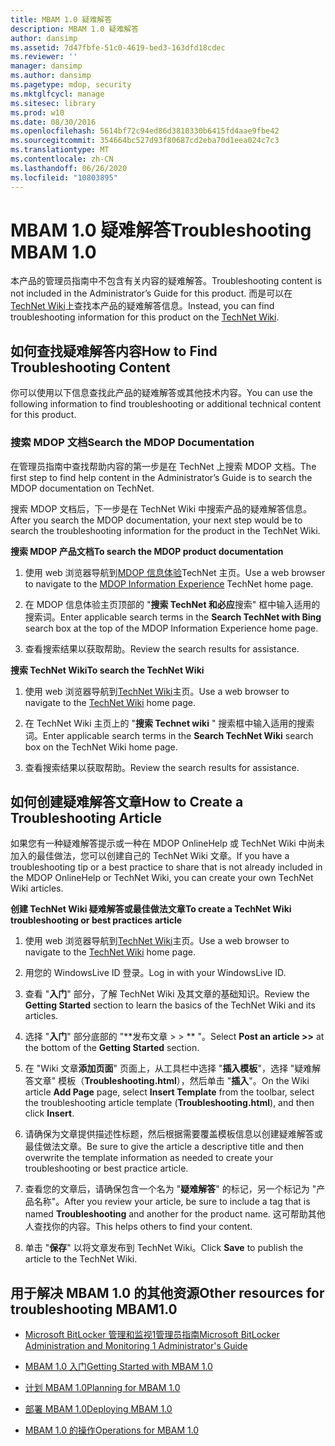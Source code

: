 ```yaml
---
title: MBAM 1.0 疑难解答
description: MBAM 1.0 疑难解答
author: dansimp
ms.assetid: 7d47fbfe-51c0-4619-bed3-163dfd18cdec
ms.reviewer: ''
manager: dansimp
ms.author: dansimp
ms.pagetype: mdop, security
ms.mktglfcycl: manage
ms.sitesec: library
ms.prod: w10
ms.date: 08/30/2016
ms.openlocfilehash: 5614bf72c94ed86d3810330b6415fd4aae9fbe42
ms.sourcegitcommit: 354664bc527d93f80687cd2eba70d1eea024c7c3
ms.translationtype: MT
ms.contentlocale: zh-CN
ms.lasthandoff: 06/26/2020
ms.locfileid: "10803895"
---
```

# <span data-ttu-id="176fa-103">MBAM 1.0 疑难解答</span><span class="sxs-lookup"><span data-stu-id="176fa-103">Troubleshooting MBAM 1.0</span></span>


<span data-ttu-id="176fa-104">本产品的管理员指南中不包含有关内容的疑难解答。</span><span class="sxs-lookup"><span data-stu-id="176fa-104">Troubleshooting content is not included in the Administrator’s Guide for this product.</span></span> <span data-ttu-id="176fa-105">而是可以在[TechNet Wiki](https://go.microsoft.com/fwlink/p/?LinkId=224905)上查找本产品的疑难解答信息。</span><span class="sxs-lookup"><span data-stu-id="176fa-105">Instead, you can find troubleshooting information for this product on the [TechNet Wiki](https://go.microsoft.com/fwlink/p/?LinkId=224905).</span></span>

## <span data-ttu-id="176fa-106">如何查找疑难解答内容</span><span class="sxs-lookup"><span data-stu-id="176fa-106">How to Find Troubleshooting Content</span></span>


<span data-ttu-id="176fa-107">你可以使用以下信息查找此产品的疑难解答或其他技术内容。</span><span class="sxs-lookup"><span data-stu-id="176fa-107">You can use the following information to find troubleshooting or additional technical content for this product.</span></span>

### <span data-ttu-id="176fa-108">搜索 MDOP 文档</span><span class="sxs-lookup"><span data-stu-id="176fa-108">Search the MDOP Documentation</span></span>

<span data-ttu-id="176fa-109">在管理员指南中查找帮助内容的第一步是在 TechNet 上搜索 MDOP 文档。</span><span class="sxs-lookup"><span data-stu-id="176fa-109">The first step to find help content in the Administrator’s Guide is to search the MDOP documentation on TechNet.</span></span>

<span data-ttu-id="176fa-110">搜索 MDOP 文档后，下一步是在 TechNet Wiki 中搜索产品的疑难解答信息。</span><span class="sxs-lookup"><span data-stu-id="176fa-110">After you search the MDOP documentation, your next step would be to search the troubleshooting information for the product in the TechNet Wiki.</span></span>

**<span data-ttu-id="176fa-111">搜索 MDOP 产品文档</span><span class="sxs-lookup"><span data-stu-id="176fa-111">To search the MDOP product documentation</span></span>**

1.  <span data-ttu-id="176fa-112">使用 web 浏览器导航到[MDOP 信息体验](https://go.microsoft.com/fwlink/?LinkId=236032)TechNet 主页。</span><span class="sxs-lookup"><span data-stu-id="176fa-112">Use a web browser to navigate to the [MDOP Information Experience](https://go.microsoft.com/fwlink/?LinkId=236032) TechNet home page.</span></span>

2.  <span data-ttu-id="176fa-113">在 MDOP 信息体验主页顶部的 "**搜索 TechNet 和必应**搜索" 框中输入适用的搜索词。</span><span class="sxs-lookup"><span data-stu-id="176fa-113">Enter applicable search terms in the **Search TechNet with Bing** search box at the top of the MDOP Information Experience home page.</span></span>

3.  <span data-ttu-id="176fa-114">查看搜索结果以获取帮助。</span><span class="sxs-lookup"><span data-stu-id="176fa-114">Review the search results for assistance.</span></span>

**<span data-ttu-id="176fa-115">搜索 TechNet Wiki</span><span class="sxs-lookup"><span data-stu-id="176fa-115">To search the TechNet Wiki</span></span>**

1.  <span data-ttu-id="176fa-116">使用 web 浏览器导航到[TechNet Wiki](https://go.microsoft.com/fwlink/p/?LinkId=224905)主页。</span><span class="sxs-lookup"><span data-stu-id="176fa-116">Use a web browser to navigate to the [TechNet Wiki](https://go.microsoft.com/fwlink/p/?LinkId=224905) home page.</span></span>

2.  <span data-ttu-id="176fa-117">在 TechNet Wiki 主页上的 "**搜索 Technet wiki** " 搜索框中输入适用的搜索词。</span><span class="sxs-lookup"><span data-stu-id="176fa-117">Enter applicable search terms in the **Search TechNet Wiki** search box on the TechNet Wiki home page.</span></span>

3.  <span data-ttu-id="176fa-118">查看搜索结果以获取帮助。</span><span class="sxs-lookup"><span data-stu-id="176fa-118">Review the search results for assistance.</span></span>

## <span data-ttu-id="176fa-119">如何创建疑难解答文章</span><span class="sxs-lookup"><span data-stu-id="176fa-119">How to Create a Troubleshooting Article</span></span>


<span data-ttu-id="176fa-120">如果您有一种疑难解答提示或一种在 MDOP OnlineHelp 或 TechNet Wiki 中尚未加入的最佳做法，您可以创建自己的 TechNet Wiki 文章。</span><span class="sxs-lookup"><span data-stu-id="176fa-120">If you have a troubleshooting tip or a best practice to share that is not already included in the MDOP OnlineHelp or TechNet Wiki, you can create your own TechNet Wiki articles.</span></span>

**<span data-ttu-id="176fa-121">创建 TechNet Wiki 疑难解答或最佳做法文章</span><span class="sxs-lookup"><span data-stu-id="176fa-121">To create a TechNet Wiki troubleshooting or best practices article</span></span>**

1.  <span data-ttu-id="176fa-122">使用 web 浏览器导航到[TechNet Wiki](https://go.microsoft.com/fwlink/p/?LinkId=224905)主页。</span><span class="sxs-lookup"><span data-stu-id="176fa-122">Use a web browser to navigate to the [TechNet Wiki](https://go.microsoft.com/fwlink/p/?LinkId=224905) home page.</span></span>

2.  <span data-ttu-id="176fa-123">用您的 WindowsLive ID 登录。</span><span class="sxs-lookup"><span data-stu-id="176fa-123">Log in with your WindowsLive ID.</span></span>

3.  <span data-ttu-id="176fa-124">查看 "**入门**" 部分，了解 TechNet Wiki 及其文章的基础知识。</span><span class="sxs-lookup"><span data-stu-id="176fa-124">Review the **Getting Started** section to learn the basics of the TechNet Wiki and its articles.</span></span>

4.  <span data-ttu-id="176fa-125">选择 "**入门**" 部分底部的 "\*\*发布文章 &gt; &gt; \*\* "。</span><span class="sxs-lookup"><span data-stu-id="176fa-125">Select **Post an article &gt;&gt;** at the bottom of the **Getting Started** section.</span></span>

5.  <span data-ttu-id="176fa-126">在 "Wiki 文章**添加页面**" 页面上，从工具栏中选择 "**插入模板**"，选择 "疑难解答文章" 模板（**Troubleshooting.html**），然后单击 "**插入**"。</span><span class="sxs-lookup"><span data-stu-id="176fa-126">On the Wiki article **Add Page** page, select **Insert Template** from the toolbar, select the troubleshooting article template (**Troubleshooting.html**), and then click **Insert**.</span></span>

6.  <span data-ttu-id="176fa-127">请确保为文章提供描述性标题，然后根据需要覆盖模板信息以创建疑难解答或最佳做法文章。</span><span class="sxs-lookup"><span data-stu-id="176fa-127">Be sure to give the article a descriptive title and then overwrite the template information as needed to create your troubleshooting or best practice article.</span></span>

7.  <span data-ttu-id="176fa-128">查看您的文章后，请确保包含一个名为 "**疑难解答**" 的标记，另一个标记为 "产品名称"。</span><span class="sxs-lookup"><span data-stu-id="176fa-128">After you review your article, be sure to include a tag that is named **Troubleshooting** and another for the product name.</span></span> <span data-ttu-id="176fa-129">这可帮助其他人查找你的内容。</span><span class="sxs-lookup"><span data-stu-id="176fa-129">This helps others to find your content.</span></span>

8.  <span data-ttu-id="176fa-130">单击 "**保存**" 以将文章发布到 TechNet Wiki。</span><span class="sxs-lookup"><span data-stu-id="176fa-130">Click **Save** to publish the article to the TechNet Wiki.</span></span>

## <span data-ttu-id="176fa-131">用于解决 MBAM 1.0 的其他资源</span><span class="sxs-lookup"><span data-stu-id="176fa-131">Other resources for troubleshooting MBAM1.0</span></span>


-   [<span data-ttu-id="176fa-132">Microsoft BitLocker 管理和监视1管理员指南</span><span class="sxs-lookup"><span data-stu-id="176fa-132">Microsoft BitLocker Administration and Monitoring 1 Administrator's Guide</span></span>](index.md)

-   [<span data-ttu-id="176fa-133">MBAM 1.0 入门</span><span class="sxs-lookup"><span data-stu-id="176fa-133">Getting Started with MBAM 1.0</span></span>](getting-started-with-mbam-10.md)

-   [<span data-ttu-id="176fa-134">计划 MBAM 1.0</span><span class="sxs-lookup"><span data-stu-id="176fa-134">Planning for MBAM 1.0</span></span>](planning-for-mbam-10.md)

-   [<span data-ttu-id="176fa-135">部署 MBAM 1.0</span><span class="sxs-lookup"><span data-stu-id="176fa-135">Deploying MBAM 1.0</span></span>](deploying-mbam-10.md)

-   [<span data-ttu-id="176fa-136">MBAM 1.0 的操作</span><span class="sxs-lookup"><span data-stu-id="176fa-136">Operations for MBAM 1.0</span></span>](operations-for-mbam-10.md)

 

 






